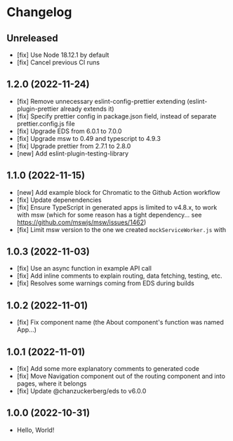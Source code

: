 # Changelog

## Unreleased

- [fix] Use Node 18.12.1 by default
- [fix] Cancel previous CI runs

## 1.2.0 (2022-11-24)

- [fix] Remove unnecessary eslint-config-prettier extending (eslint-plugin-prettier already extends it)
- [fix] Specify prettier config in package.json field, instead of separate prettier.config.js file
- [fix] Upgrade EDS from 6.0.1 to 7.0.0
- [fix] Upgrade msw to 0.49 and typescript to 4.9.3
- [fix] Upgrade prettier from 2.7.1 to 2.8.0
- [new] Add eslint-plugin-testing-library

## 1.1.0 (2022-11-15)

- [new] Add example block for Chromatic to the Github Action workflow
- [fix] Update depenendencies
- [fix] Ensure TypeScript in generated apps is limited to v4.8.x, to work with msw (which for some reason has a tight dependency... see https://github.com/mswjs/msw/issues/1462)
- [fix] Limit msw version to the one we created `mockServiceWorker.js` with

## 1.0.3 (2022-11-03)

- [fix] Use an async function in example API call
- [fix] Add inline comments to explain routing, data fetching, testing, etc.
- [fix] Resolves some warnings coming from EDS during builds

## 1.0.2 (2022-11-01)

- [fix] Fix component name (the About component's function was named App...)

## 1.0.1 (2022-11-01)

- [fix] Add some more explanatory comments to generated code
- [fix] Move Navigation component out of the routing component and into pages, where it belongs
- [fix] Update @chanzuckerberg/eds to v6.0.0

## 1.0.0 (2022-10-31)

- Hello, World!
